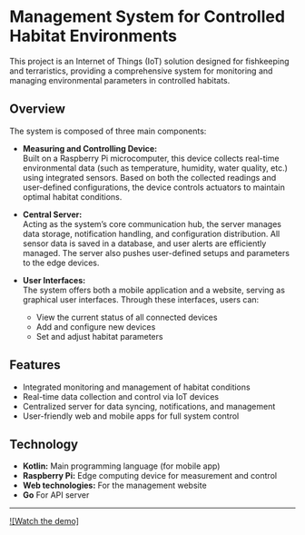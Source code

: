 # Management System for Controlled Habitat Environments

This project is an Internet of Things (IoT) solution designed for fishkeeping and terraristics, providing a comprehensive system for monitoring and managing environmental parameters in controlled habitats.

## Overview

The system is composed of three main components:

- **Measuring and Controlling Device:**  
  Built on a Raspberry Pi microcomputer, this device collects real-time environmental data (such as temperature, humidity, water quality, etc.) using integrated sensors. Based on both the collected readings and user-defined configurations, the device controls actuators to maintain optimal habitat conditions.

- **Central Server:**  
  Acting as the system’s core communication hub, the server manages data storage, notification handling, and configuration distribution. All sensor data is saved in a database, and user alerts are efficiently managed. The server also pushes user-defined setups and parameters to the edge devices.

- **User Interfaces:**  
  The system offers both a mobile application and a website, serving as graphical user interfaces. Through these interfaces, users can:
    - View the current status of all connected devices
    - Add and configure new devices
    - Set and adjust habitat parameters

## Features

- Integrated monitoring and management of habitat conditions
- Real-time data collection and control via IoT devices
- Centralized server for data syncing, notifications, and management
- User-friendly web and mobile apps for full system control

## Technology

- **Kotlin:** Main programming language (for mobile app)
- **Raspberry Pi:** Edge computing device for measurement and control
- **Web technologies:** For the management website
- **Go** For API server

---

[![Watch the demo]](https://youtu.be/c9P8hOdmjLQ)
